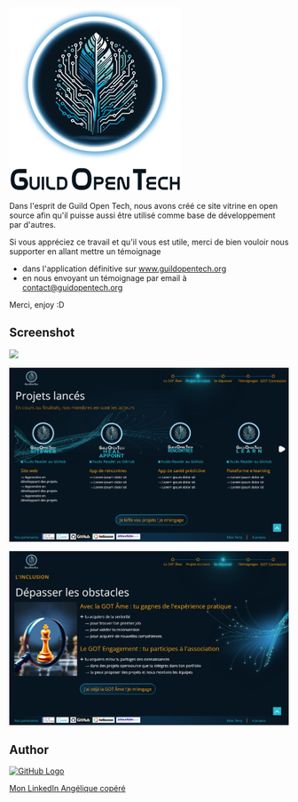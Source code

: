 ![](./images/Logos/LOGO_TxtBk_99pxdesvg.webp)

Dans l'esprit de Guild Open Tech, nous avons créé ce site vitrine en open source afin qu'il puisse aussi être utilisé comme base de développement par d'autres.

Si vous appréciez ce travail et qu'il vous est utile, merci de bien vouloir nous supporter en allant mettre un témoignage

- dans l'application définitive sur www.guildopentech.org
- en nous envoyant un témoignage par email à contact@guidopentech.org

Merci, enjoy :D

## Screenshot

![](./images/screenshotmd/Capture%20d'%C3%A9cran%202024-09-04%20142806.png)

![](./images/screenshotmd/Screenshot%202024-08-27%20at%2014-01-55%20Guild%20Open%20Tech.png)

![](./images/screenshotmd/Screenshot%202024-08-27%20at%2014-02-24%20Guild%20Open%20Tech.png)

## Author

[![GitHub Logo](https://img.shields.io/badge/GitHub-100000?style=flat&logo=github&logoColor=white)](https://github.com/Tonyac-create)

<a href="https://www.linkedin.com/in/angelique-copere-dev/">Mon LinkedIn Angélique copéré</a>
